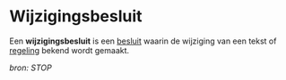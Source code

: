 # Wijzigingsbesluit

Een **wijzigingsbesluit** is een [besluit](#begrip-besluit) waarin de wijziging van een tekst of [regeling](#begrip-regeling) bekend wordt gemaakt.

*bron: STOP*
